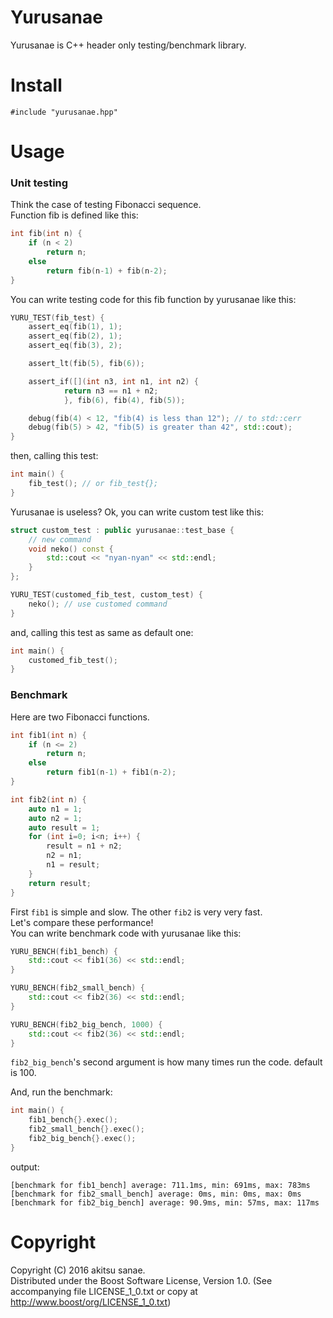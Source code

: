 # Yurusanae

Yurusanae is C++ header only testing/benchmark library.  

# Install

`#include "yurusanae.hpp"`

# Usage

### Unit testing

Think the case of testing Fibonacci sequence.  
Function fib is defined like this:
```cpp
int fib(int n) {
    if (n < 2)
        return n;
    else
        return fib(n-1) + fib(n-2);
}
```

You can write testing code for this fib function by yurusanae like this:
```cpp
YURU_TEST(fib_test) {
    assert_eq(fib(1), 1);
    assert_eq(fib(2), 1);
    assert_eq(fib(3), 2);

    assert_lt(fib(5), fib(6));

    assert_if([](int n3, int n1, int n2) {
            return n3 == n1 + n2;
            }, fib(6), fib(4), fib(5));

    debug(fib(4) < 12, "fib(4) is less than 12"); // to std::cerr
    debug(fib(5) > 42, "fib(5) is greater than 42", std::cout);
}
```

then, calling this test:
```cpp
int main() {
    fib_test(); // or fib_test{};
}
```

Yurusanae is useless? Ok, you can write custom test like this:
```cpp
struct custom_test : public yurusanae::test_base {
    // new command
    void neko() const {
        std::cout << "nyan-nyan" << std::endl;
    }
};

YURU_TEST(customed_fib_test, custom_test) {
    neko(); // use customed command
}
```

and, calling this test as same as default one:
```cpp
int main() {
    customed_fib_test();
}
```

### Benchmark

Here are two Fibonacci functions.

```cpp
int fib1(int n) {
    if (n <= 2)
        return n;
    else
        return fib1(n-1) + fib1(n-2);
}

int fib2(int n) {
    auto n1 = 1;
    auto n2 = 1;
    auto result = 1;
    for (int i=0; i<n; i++) {
        result = n1 + n2;
        n2 = n1;
        n1 = result;
    }
    return result;
}
```
First `fib1` is simple and slow. The other `fib2` is very very fast.  
Let's compare these performance!  
You can write benchmark code with yurusanae like this:
```cpp
YURU_BENCH(fib1_bench) {
    std::cout << fib1(36) << std::endl;
}

YURU_BENCH(fib2_small_bench) {
    std::cout << fib2(36) << std::endl;
}

YURU_BENCH(fib2_big_bench, 1000) {
    std::cout << fib2(36) << std::endl;
}
```
`fib2_big_bench`'s second argument is how many times run the code. default is 100.  

And, run the benchmark:
```cpp
int main() {
    fib1_bench{}.exec();
    fib2_small_bench{}.exec();
    fib2_big_bench{}.exec();
}
```
output:
```
[benchmark for fib1_bench] average: 711.1ms, min: 691ms, max: 783ms
[benchmark for fib2_small_bench] average: 0ms, min: 0ms, max: 0ms
[benchmark for fib2_big_bench] average: 90.9ms, min: 57ms, max: 117ms
```

# Copyright
Copyright (C) 2016 akitsu sanae.  
Distributed under the Boost Software License, Version 1.0. 
(See accompanying file LICENSE_1_0.txt or copy at http://www.boost/org/LICENSE_1_0.txt)  


